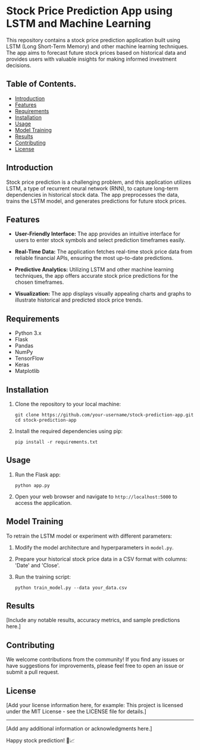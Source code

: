 # Stock Price Prediction App using LSTM and Machine Learning

This repository contains a stock price prediction application built using LSTM (Long Short-Term Memory) and other machine learning techniques. The app aims to forecast future stock prices based on historical data and provides users with valuable insights for making informed investment decisions.

## Table of Contents.

- [Introduction](#introduction)
- [Features](#features)
- [Requirements](#requirements)
- [Installation](#installation)
- [Usage](#usage)
- [Model Training](#model-training)
- [Results](#results)
- [Contributing](#contributing)
- [License](#license)

## Introduction

Stock price prediction is a challenging problem, and this application utilizes LSTM, a type of recurrent neural network (RNN), to capture long-term dependencies in historical stock data. The app preprocesses the data, trains the LSTM model, and generates predictions for future stock prices.

## Features

- **User-Friendly Interface:** The app provides an intuitive interface for users to enter stock symbols and select prediction timeframes easily.

- **Real-Time Data:** The application fetches real-time stock price data from reliable financial APIs, ensuring the most up-to-date predictions.

- **Predictive Analytics:** Utilizing LSTM and other machine learning techniques, the app offers accurate stock price predictions for the chosen timeframes.

- **Visualization:** The app displays visually appealing charts and graphs to illustrate historical and predicted stock price trends.

## Requirements

- Python 3.x
- Flask
- Pandas
- NumPy
- TensorFlow
- Keras
- Matplotlib

## Installation

1. Clone the repository to your local machine:

   ```
   git clone https://github.com/your-username/stock-prediction-app.git
   cd stock-prediction-app
   ```

2. Install the required dependencies using pip:

   ```
   pip install -r requirements.txt
   ```

## Usage

1. Run the Flask app:

   ```
   python app.py
   ```

2. Open your web browser and navigate to `http://localhost:5000` to access the application.

## Model Training

To retrain the LSTM model or experiment with different parameters:

1. Modify the model architecture and hyperparameters in `model.py`.

2. Prepare your historical stock price data in a CSV format with columns: 'Date' and 'Close'.

3. Run the training script:

   ```
   python train_model.py --data your_data.csv
   ```

## Results

[Include any notable results, accuracy metrics, and sample predictions here.]

## Contributing

We welcome contributions from the community! If you find any issues or have suggestions for improvements, please feel free to open an issue or submit a pull request.

## License

[Add your license information here, for example: This project is licensed under the MIT License - see the LICENSE file for details.]

---
[Add any additional information or acknowledgments here.]

Happy stock prediction! 🚀📈
